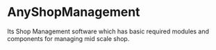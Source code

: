 # AnyShopManagement
Its Shop Management software which has basic required modules and components for managing mid scale shop.

